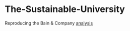 # The-Sustainable-University
Reproducing the Bain &amp; Company [analysis](
http://www.thesustainableuniversity.com/)
